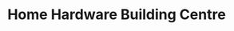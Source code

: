 ---
title: "Home Hardware Building Centre"
url: /hawkesbury/home-hardware-building-centre/
shop: Baumarkt
---